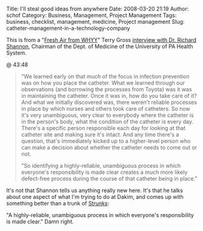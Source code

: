 Title: I'll steal good ideas from anywhere
Date: 2008-03-20 21:19
Author: schof
Category: Business, Management, Project Management
Tags: business, checklist, management, medicine, Project management
Slug: catheter-management-in-a-technology-company

This is from a "[Fresh Air from
WHYY](http://www.npr.org/templates/rundowns/rundown.php?prgId=13)" Terry
Gross [interview with Dr. Richard
Shannon](http://www.npr.org/templates/story/story.php?storyId=17957719),
Chairman of the Dept. of Medicine of the University of PA Health System.

@ 43:48

> "We learned early on that much of the focus in infection prevention
> was on how you place the catheter. What we learned through our
> observations (and borrowing the processes from Toyota) was it was in
> maintaining the catheter. Once it was in, how do you take care of it?
> And what we initially discovered was, there weren't reliable processes
> in place by which nurses and others took care of catheters. So now
> it's very unambiguous, very clear to everybody where the catheter is
> in the person's body, what the condition of the catheter is every day.
> There's a specific person responsible each day for looking at that
> catheter site and making sure it's intact. And any time there's a
> question, that's immediately kicked up to a higher-level person who
> can make a decision about whether the catheter needs to come out or
> not.
>
> "So identifying a highly-reliable, unambiguous process in which
> everyone's responsibility is made clear creates a much more likely
> defect-free process during the course of that catheter being in
> place."

It's not that Shannon tells us anything really new here. It's that he
talks about one aspect of what I'm trying to do at Dakim, and comes up
with something better than a trunk of
[Strunks](http://en.wikipedia.org/wiki/The_Elements_of_Style):

"A highly-reliable, unambiguous process in which everyone's
responsibility is made clear." Damn right.

